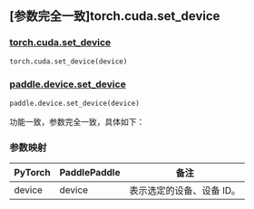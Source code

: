 ## [参数完全一致]torch.cuda.set_device

### [torch.cuda.set_device](https://pytorch.org/docs/stable/generated/torch.cuda.set_device.html#torch.cuda.set_device)

```python
torch.cuda.set_device(device)
```

### [paddle.device.set_device](https://www.paddlepaddle.org.cn/documentation/docs/zh/api/paddle/device/set_device_cn.html)

```python
paddle.device.set_device(device)
```

功能一致，参数完全一致，具体如下：
### 参数映射
| PyTorch       | PaddlePaddle | 备注                                                   |
| ------------- | ------------ | ------------------------------------------------------ |
| device        | device            | 表示选定的设备、设备 ID。|

